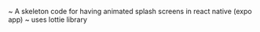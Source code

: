 ~ A skeleton code for having animated splash screens in react native (expo app)
~ uses lottie library
